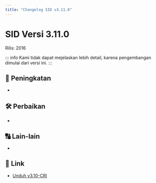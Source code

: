 ```yaml
---
title: "Changelog SID v3.11.0"
---
```


# SID Versi 3.11.0

Rilis: 2016

::: info
Kami tidak dapat mejelaskan lebih detail, karena pengembangan dimulai dari versi ini.
:::

## :rocket: Peningkatan
-

## :hammer_and_wrench: Perbaikan
-

## :capital_abcd: Lain-lain
-

## :link: Link
- [Unduh v3.10-CRI](https://github.com/ataslangit/sistem-informasi-desa/releases/v3.10-CRI)
